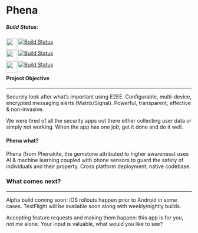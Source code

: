 # Phena

##### Build Status:
<img src="https://cdn.iconscout.com/icon/free/png-256/swift-15-761717.png" height="30" width="30" align="left"> [![Build Status](https://travis-ci.com/lukeswitz/phena.svg?branch=swift)](https://travis-ci.com/lukeswitz/phena)  

<img src="https://wwwtalks.com/wp-content/uploads/2017/11/objective-c-training-croma-campus.png" height="30" width="30" align="left" > [![Build Status](https://travis-ci.com/lukeswitz/phena.svg?branch=obj-c)](https://travis-ci.com/lukeswitz/phena)

<img src="https://cdn3.iconfinder.com/data/icons/picons-social/57/36-android-1024.png" height="30" width="30" align="left"> [![Build Status](https://travis-ci.com/lukeswitz/phena.svg?branch=java-android)](https://travis-ci.com/lukeswitz/phena)   

#### Project Objective
- - - -
Securely look after what’s important using E2EE. Configurable, multi-device, encrypted messaging alerts (Matrix/Signal). Powerful, transparent, effective & non-invasive. 

We were tired of all the security apps out there either collecting user data or simply not working. When the app has one job, get it done and do it well. 

#### Phena what?
Phena (from Phenakite, the gemstone attributed to higher awareness) uses AI & machine learning coupled with phone sensors to guard the safety of individuals and their property. Cross platform deployment, native codebase.

### What comes next?
- - - -
Alpha build coming soon: iOS rollouts happen prior to Android in some cases. TestFlight will be available soon along with weekly/nightly builds. 

Accepting feature requests and making them happen: this app is for you, not me alone. Your input is valuable, what would you like to see?
